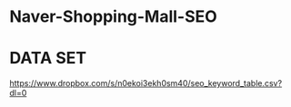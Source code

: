 # Naver-Shopping-Mall-SEO

# DATA SET
https://www.dropbox.com/s/n0ekoi3ekh0sm40/seo_keyword_table.csv?dl=0
